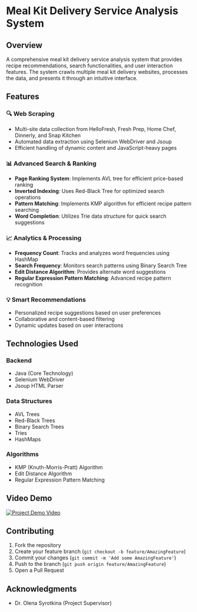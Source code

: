 # Meal Kit Delivery Service Analysis System

## Overview
A comprehensive meal kit delivery service analysis system that provides recipe recommendations, search functionalities, and user interaction features. The system crawls multiple meal kit delivery websites, processes the data, and presents it through an intuitive interface.

## Features

### 🔍 Web Scraping
- Multi-site data collection from HelloFresh, Fresh Prep, Home Chef, Dinnerly, and Snap Kitchen
- Automated data extraction using Selenium WebDriver and Jsoup
- Efficient handling of dynamic content and JavaScript-heavy pages

### 📊 Advanced Search & Ranking
- **Page Ranking System**: Implements AVL tree for efficient price-based ranking
- **Inverted Indexing**: Uses Red-Black Tree for optimized search operations
- **Pattern Matching**: Implements KMP algorithm for efficient recipe pattern searching
- **Word Completion**: Utilizes Trie data structure for quick search suggestions

### 📈 Analytics & Processing
- **Frequency Count**: Tracks and analyzes word frequencies using HashMap
- **Search Frequency**: Monitors search patterns using Binary Search Tree
- **Edit Distance Algorithm**: Provides alternate word suggestions
- **Regular Expression Pattern Matching**: Advanced recipe pattern recognition

### 💡 Smart Recommendations
- Personalized recipe suggestions based on user preferences
- Collaborative and content-based filtering
- Dynamic updates based on user interactions

## Technologies Used

### Backend
- Java (Core Technology)
- Selenium WebDriver
- Jsoup HTML Parser

### Data Structures
- AVL Trees
- Red-Black Trees
- Binary Search Trees
- Tries
- HashMaps

### Algorithms
- KMP (Knuth-Morris-Pratt) Algorithm
- Edit Distance Algorithm
- Regular Expression Pattern Matching

## Video Demo

[![Project Demo Video](https://img.youtube.com/vi/C_0x5NGA01w/maxresdefault.jpg)](https://youtu.be/C_0x5NGA01w)

## Contributing
1. Fork the repository
2. Create your feature branch (`git checkout -b feature/AmazingFeature`)
3. Commit your changes (`git commit -m 'Add some AmazingFeature'`)
4. Push to the branch (`git push origin feature/AmazingFeature`)
5. Open a Pull Request

## Acknowledgments
- Dr. Olena Syrotkina (Project Supervisor)
